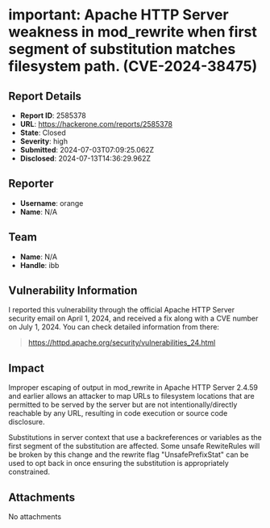 # important: Apache HTTP Server weakness in mod_rewrite when first segment of substitution matches filesystem path. (CVE-2024-38475)

## Report Details
- **Report ID**: 2585378
- **URL**: https://hackerone.com/reports/2585378
- **State**: Closed
- **Severity**: high
- **Submitted**: 2024-07-03T07:09:25.062Z
- **Disclosed**: 2024-07-13T14:36:29.962Z

## Reporter
- **Username**: orange
- **Name**: N/A

## Team
- **Name**: N/A
- **Handle**: ibb

## Vulnerability Information
I reported this vulnerability through the official Apache HTTP Server security email on April 1, 2024, and received a fix along with a CVE number on July 1, 2024. You can check detailed information from there:
> https://httpd.apache.org/security/vulnerabilities_24.html

## Impact

Improper escaping of output in mod_rewrite in Apache HTTP Server 2.4.59 and earlier allows an attacker to map URLs to filesystem locations that are permitted to be served by the server but are not intentionally/directly reachable by any URL, resulting in code execution or source code disclosure.

Substitutions in server context that use a backreferences or variables as the first segment of the substitution are affected. Some unsafe RewiteRules will be broken by this change and the rewrite flag "UnsafePrefixStat" can be used to opt back in once ensuring the substitution is appropriately constrained.

## Attachments
No attachments
